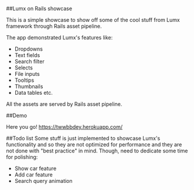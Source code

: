 ##Lumx on Rails showcase

This is a simple showcase to show off some of the cool stuff from Lumx framework through Rails asset pipeline.

The app demonstrated Lumx's features like:

- Dropdowns
- Text fields
- Search filter
- Selects
- File inputs
- Tooltips
- Thumbnails
- Data tables
etc.

All the assets are served by Rails asset pipeline.

##Demo

Here you go!
https://twwbbdey.herokuapp.com/

##Todo list
Some stuff is just implemented to showcase Lumx's functionality and so they are not optimized for performance and they are not done with "best practice" in mind.
Though, need to dedicate some time for polishing:
- Show car feature
- Add car feature
- Search query animation

